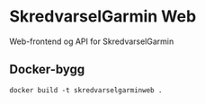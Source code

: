 # SkredvarselGarmin Web

Web-frontend og API for SkredvarselGarmin

## Docker-bygg

`docker build -t skredvarselgarminweb .`
